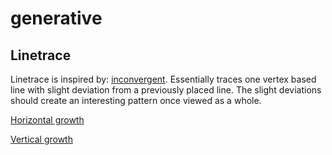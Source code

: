 # generative

## Linetrace
Linetrace is inspired by: [inconvergent](https://inconvergent.net/generative/linetrace/).
Essentially traces one vertex based line with slight deviation from a 
previously placed line. The slight deviations should create an interesting
pattern once viewed as a whole.

[Horizontal growth](https://isaaczurn.github.io/generative/horizontal.html)

[Vertical growth](https://isaaczurn.github.io/generative/vertical.html)

